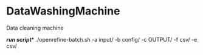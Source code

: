 # DataWashingMachine
Data cleaning machine

***run script****
./openrefine-batch.sh -a input/ -b config/ -c OUTPUT/ -f csv/ -e csv/
